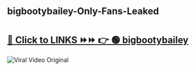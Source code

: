
 ## bigbootybailey-Only-Fans-Leaked

# <h2><a href="https://clipsfans.com/bigbootybailey&ref=git">🔗 Click to LINKS ⏩⏩ 👉 🟢 bigbootybailey </a></h2>

<a href="https://clipsfans.com/bigbootybailey&ref=git" rel="nofollow" data-target="animated-image.originalLink"><img src="https://i.ibb.co.com/xMMVF88/686577567.gif" alt="Viral Video Original" style="max-width: 100%; display: inline-block;" data-target="animated-image.originalImage"></a>
